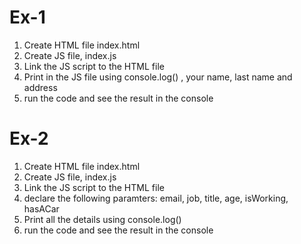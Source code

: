 # Ex-1
1. Create HTML file index.html
2. Create JS file, index.js
3. Link the JS script to the HTML file
4. Print in the JS file using console.log() , your name, last name and address
5. run the code and see the result in the console


# Ex-2
1. Create HTML file index.html
2. Create JS file, index.js
3. Link the JS script to the HTML file
4. declare the following paramters: email, job, title, age, isWorking, hasACar
5. Print all the details using console.log()
6. run the code and see the result in the console

